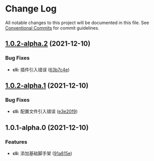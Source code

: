 # Change Log

All notable changes to this project will be documented in this file.
See [Conventional Commits](https://conventionalcommits.org) for commit guidelines.

## [1.0.2-alpha.2](https://192.168.3.199:10022/frontend/har-cli/compare/@har/cli@1.0.2-alpha.1...@har/cli@1.0.2-alpha.2) (2021-12-10)


### Bug Fixes

* **cli:** 插件引入错误 ([63b7c4e](https://192.168.3.199:10022/frontend/har-cli/commits/63b7c4e3d5bd3bc7e7c48f2298abe49e8f0cd6a6))





## [1.0.2-alpha.1](https://192.168.3.199:10022/frontend/har-cli/compare/@har/cli@1.0.1-alpha.0...@har/cli@1.0.2-alpha.1) (2021-12-10)


### Bug Fixes

* **cli:** 配置文件引入错误 ([e3e20f9](https://192.168.3.199:10022/frontend/har-cli/commits/e3e20f922f69e32d52c38518f0b418c938122533))





## 1.0.1-alpha.0 (2021-12-10)


### Features

* **cli:** 添加基础脚手架 ([91a815e](https://192.168.3.199:10022/frontend/har-cli/commits/91a815ef7a86d3704c5bb4f17c499a31a40bb59a))
